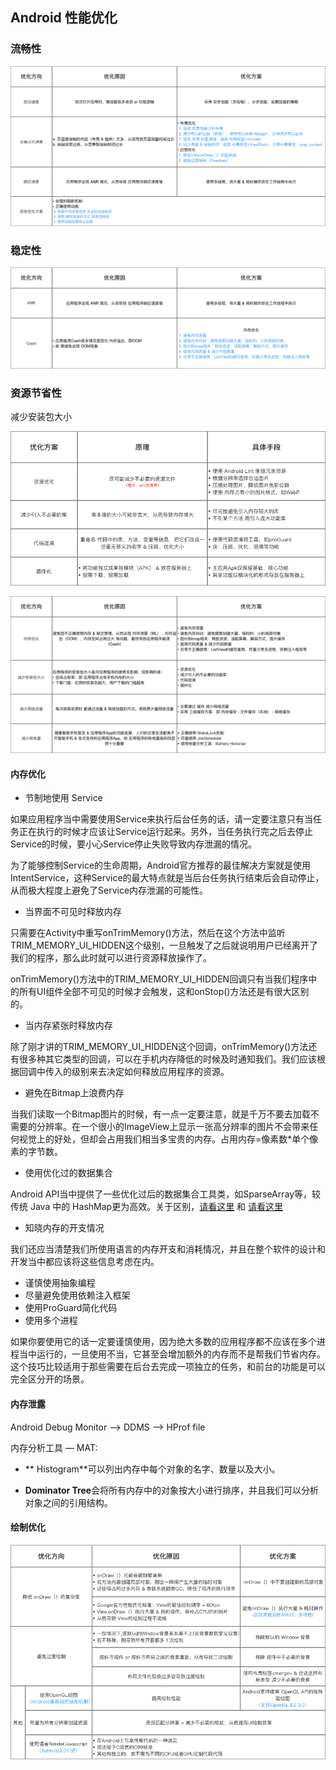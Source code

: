 ## Android 性能优化

### 流畅性

![img](assets/android-performance/aHR0cDovL3VwbG9hZC1pbWFnZXMuamlhbnNodS5pby91cGxvYWRfaW1hZ2VzLzk0NDM2NS0zYWQwODVlNTUzZGNmZTI0LnBuZz9pbWFnZU1vZ3IyL2F1dG8tb3JpZW50L3N0cmlwJTdDaW1hZ2VWaWV3Mi8yL3cvMTI0MA.png)

### 稳定性

![img](assets/android-performance/aHR0cDovL3VwbG9hZC1pbWFnZXMuamlhbnNodS5pby91cGxvYWRfaW1hZ2VzLzk0NDM2NS1jMDI3MzAwOTUwNDdlYTI5LnBuZz9pbWFnZU1vZ3IyL2F1dG8tb3JpZW50L3N0cmlwJTdDaW1hZ2VWaWV3Mi8yL3cvMTI0MA.png)

### 资源节省性

减少安装包大小

![img](assets/android-performance/aHR0cDovL3VwbG9hZC1pbWFnZXMuamlhbnNodS5pby91cGxvYWRfaW1hZ2VzLzk0NDM2NS05MGM5OGI1N2VmOWJmNTlkLnBuZz9pbWFnZU1vZ3IyL2F1dG8tb3JpZW50L3N0cmlwJTdDaW1hZ2VWaWV3Mi8yL3cvMTI0MA.png)

![img](assets/android-performance/aHR0cDovL3VwbG9hZC1pbWFnZXMuamlhbnNodS5pby91cGxvYWRfaW1hZ2VzLzk0NDM2NS04ZmE2MTg0YTQxMWE3ZmNjLnBuZz9pbWFnZU1vZ3IyL2F1dG8tb3JpZW50L3N0cmlwJTdDaW1hZ2VWaWV3Mi8yL3cvMTI0MA.png)

#### 内存优化

- 节制地使用 Service

如果应用程序当中需要使用Service来执行后台任务的话，请一定要注意只有当任务正在执行的时候才应该让Service运行起来。另外，当任务执行完之后去停止Service的时候，要小心Service停止失败导致内存泄漏的情况。

为了能够控制Service的生命周期，Android官方推荐的最佳解决方案就是使用IntentService，这种Service的最大特点就是当后台任务执行结束后会自动停止，从而极大程度上避免了Service内存泄漏的可能性。

- 当界面不可见时释放内存

只需要在Activity中重写onTrimMemory()方法，然后在这个方法中监听TRIM_MEMORY_UI_HIDDEN这个级别，一旦触发了之后就说明用户已经离开了我们的程序，那么此时就可以进行资源释放操作了。

onTrimMemory()方法中的TRIM_MEMORY_UI_HIDDEN回调只有当我们程序中的所有UI组件全部不可见的时候才会触发，这和onStop()方法还是有很大区别的。

- 当内存紧张时释放内存

除了刚才讲的TRIM_MEMORY_UI_HIDDEN这个回调，onTrimMemory()方法还有很多种其它类型的回调，可以在手机内存降低的时候及时通知我们。我们应该根据回调中传入的级别来去决定如何释放应用程序的资源。

- 避免在Bitmap上浪费内存

当我们读取一个Bitmap图片的时候，有一点一定要注意，就是千万不要去加载不需要的分辨率。在一个很小的ImageView上显示一张高分辨率的图片不会带来任何视觉上的好处，但却会占用我们相当多宝贵的内存。占用内存=像素数*单个像素的字节数。

- 使用优化过的数据集合

Android API当中提供了一些优化过后的数据集合工具类，如SparseArray等，较传统 Java 中的 HashMap更为高效。关于区别，[请看这里](https://www.jianshu.com/p/aff3b8990ab3) 和 [请看这里](http://blog.csdn.net/u010687392/article/details/47809295)

- 知晓内存的开支情况

我们还应当清楚我们所使用语言的内存开支和消耗情况，并且在整个软件的设计和开发当中都应该将这些信息考虑在内。

- 谨慎使用抽象编程
- 尽量避免使用依赖注入框架
- 使用ProGuard简化代码
- 使用多个进程

如果你要使用它的话一定要谨慎使用，因为绝大多数的应用程序都不应该在多个进程当中运行的，一旦使用不当，它甚至会增加额外的内存而不是帮我们节省内存。这个技巧比较适用于那些需要在后台去完成一项独立的任务，和前台的功能是可以完全区分开的场景。

#### 内存泄露

Android Debug Monitor —> DDMS —> HProf file

内存分析工具 — MAT:

- ** Histogram**可以列出内存中每个对象的名字、数量以及大小。


- **Dominator Tree**会将所有内存中的对象按大小进行排序，并且我们可以分析对象之间的引用结构。

#### 绘制优化

![img](assets/android-performance/aHR0cDovL3VwbG9hZC1pbWFnZXMuamlhbnNodS5pby91cGxvYWRfaW1hZ2VzLzk0NDM2NS05YzE2MmNjNWU0NTFjZjg4LnBuZz9pbWFnZU1vZ3IyL2F1dG8tb3JpZW50L3N0cmlwJTdDaW1hZ2VWaWV3Mi8yL3cvMTI0MA.png)